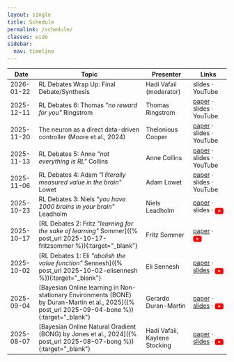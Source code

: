 ```yaml
---
layout: single
title: Schedule
permalink: /schedule/
classes: wide
sidebar:
  nav: timeline
---
```


| Date       | Topic                      | Presenter | Links               |
|------------|----------------------------|------------|----------------------|
| 2026-01-22 | RL Debates Wrap Up: Final Debate/Synthesis | Hadi Vafaii (moderator) | slides · YouTube |
| 2025-12-11 | RL Debates 6: Thomas <em>"no reward for you"</em> Ringstrom | Thomas Ringstrom | <a href="https://arxiv.org/abs/2506.09499" target="_blank" rel="noopener noreferrer">paper</a> · slides · YouTube |
| 2025-11-20 | The neuron as a direct data-driven controller (Moore et al., 2024) | Thelonious Cooper | <a href="https://www.pnas.org/doi/10.1073/pnas.2311893121" target="_blank" rel="noopener noreferrer">paper</a> · slides · YouTube |
| 2025-11-13 | RL Debates 5: Anne <em>"not everything is RL"</em> Collins | Anne Collins | <a href="https://ccn.studentorg.berkeley.edu/pdfs/papers/RLorNotRL_Collins_R1.pdf" target="_blank" rel="noopener noreferrer">paper</a> · slides · YouTube |
| 2025-11-06 | RL Debates 4: Adam <em>"I literally measured value in the brain"</em> Lowet | Adam Lowet | <a href="https://www.nature.com/articles/s41586-024-08488-5" target="_blank" rel="noopener noreferrer">paper</a> · slides · YouTube |
| 2025-10-23 | RL Debates 3: Niels <em>"you have 1000 brains in your brain"</em> Leadholm | Niels Leadholm | <a href="https://arxiv.org/abs/2507.04494" target="_blank" rel="noopener noreferrer">paper</a> · slides · <a href="https://youtu.be/Q0FFfbYzE1s?si=H1C-LPogjacU-UaE" target="_blank" rel="noopener noreferrer"><img src="/assets/images/logo_youtube.svg" alt="YouTube" style="height: 1em; vertical-align: middle;"></a> |
| 2025-10-17 | [RL Debates 2: Fritz <em>"learning for the sake of learning"</em> Sommer]({% post_url 2025-10-17-fritzsommer %}){:target="_blank"} | Fritz Sommer | <a href="https://www.frontiersin.org/journals/neural-circuits/articles/10.3389/fncir.2013.00037/full" target="_blank" rel="noopener noreferrer">paper</a> · <a href="https://youtu.be/rlF-0tKOBEk?si=7HjJ_tjK-chDINw1" target="_blank" rel="noopener noreferrer"><img src="/assets/images/logo_youtube.svg" alt="YouTube" style="height: 1em; vertical-align: middle;"></a> |
| 2025-10-02 | [RL Debates 1: Eli <em>"abolish the value function"</em> Sennesh]({% post_url 2025-10-02-elisennesh %}){:target="_blank"} | Eli Sennesh | <a href="https://www.sciencedirect.com/science/article/abs/pii/S0301051121002350" target="_blank" rel="noopener noreferrer">paper</a> · <a href="https://drive.google.com/file/d/1wTbQW6BxwcsxuxtLvrinK_4XZYt8Xzti/view?usp=sharing" target="_blank" rel="noopener noreferrer">slides</a> · <a href="https://youtu.be/E0A0v53SeQU?si=V0Gdwck9hgEtacRK" target="_blank" rel="noopener noreferrer"><img src="/assets/images/logo_youtube.svg" alt="YouTube" style="height: 1em; vertical-align: middle;"></a> |
| 2025-09-04 | [Bayesian Online learning in Non-stationary Environments (BONE) by Duran-Martin et al., 2025]({% post_url 2025-09-04-bone %}){:target="_blank"} | Gerardo Duran-Martin | <a href="https://openreview.net/forum?id=osesw2V10u" target="_blank" rel="noopener noreferrer">paper</a> · <a href="https://grdm.io/posts/bone-slides/" target="_blank" rel="noopener noreferrer">slides</a> · <a href="https://youtu.be/49PPmv9IK0E?si=EjCJU8kXwEA5z_bU" target="_blank" rel="noopener noreferrer"><img src="/assets/images/logo_youtube.svg" alt="YouTube" style="height: 1em; vertical-align: middle;"></a> |
| 2025-08-07 | [Bayesian Online Natural Gradient (BONG) by Jones et al., 2024]({% post_url 2025-08-07-bong %}){:target="_blank"} | Hadi Vafaii, Kaylene Stocking | <a href="https://openreview.net/forum?id=E7en5DyO2G" target="_blank" rel="noopener noreferrer">paper</a> · <a href="https://drive.google.com/file/d/1YD0HDtTBUvmry8DZ85P0pq8qKntsUFUt/view?usp=sharing" target="_blank" rel="noopener noreferrer">slides</a> · <a href="https://youtu.be/efc70z3bGlc?si=Q_P9GD38H8VhQkOJ" target="_blank" rel="noopener noreferrer"><img src="/assets/images/logo_youtube.svg" alt="YouTube" style="height: 1em; vertical-align: middle;"></a> |
